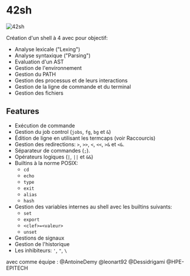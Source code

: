 # 42sh

![42sh](ressources/42sh.gif)

Création d'un shell à 4 avec pour objectif:  
- Analyse lexicale ("Lexing")  
- Analyse syntaxique ("Parsing")  
- Evaluation d'un AST
- Gestion de l'environnement  
- Gestion du PATH
- Gestion des processus et de leurs interactions
- Gestion de la ligne de commande et du terminal
- Gestion des fichiers

## Features

- Exécution de commande
 - Gestion du job control (`jobs`, `fg`, `bg` et `&`)
 - Édition de ligne en utilisant les termcaps (voir Raccourcis)
 - Gestion des redirections: `>`, `>>`, `<`, `<<`, `>&` et `<&`.
 - Séparateur de commandes (`;`).
 - Opérateurs logiques (`|`, `||` et `&&`)
 - Builtins à la norme POSIX:
	 - `cd`
	 - `echo`
	 - `type`
	 - `exit`
	 - `alias`
	 - `hash`
 - Gestion des variables internes au shell avec les builtins suivants:
	 - `set`
	 - `export`
	 - `<clef>=<valeur>`
	 - `unset`
- Gestions de signaux
- Gestion de l'historique
- Les inhibiteurs: `'`, `"`, `\`

avec comme équipe : @AntoineDemy @leonart92 @Dessidrigami @HPE-EPITECH
